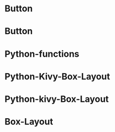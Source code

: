 # Button
# Button
# Python-functions
# Python-Kivy-Box-Layout
# Python-kivy-Box-Layout
# Box-Layout
